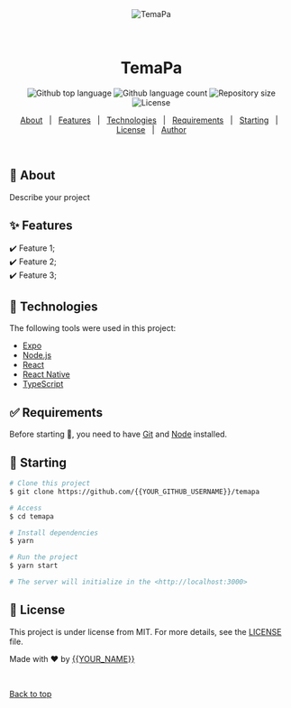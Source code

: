 <div align="center" id="top"> 
  <img src="./.github/app.gif" alt="TemaPa" />

  &#xa0;

  <!-- <a href="https://temapa.netlify.app">Demo</a> -->
</div>

<h1 align="center">TemaPa</h1>

<p align="center">
  <img alt="Github top language" src="https://img.shields.io/github/languages/top/{{YOUR_GITHUB_USERNAME}}/temapa?color=56BEB8">

  <img alt="Github language count" src="https://img.shields.io/github/languages/count/{{YOUR_GITHUB_USERNAME}}/temapa?color=56BEB8">

  <img alt="Repository size" src="https://img.shields.io/github/repo-size/{{YOUR_GITHUB_USERNAME}}/temapa?color=56BEB8">

  <img alt="License" src="https://img.shields.io/github/license/{{YOUR_GITHUB_USERNAME}}/temapa?color=56BEB8">

  <!-- <img alt="Github issues" src="https://img.shields.io/github/issues/{{YOUR_GITHUB_USERNAME}}/temapa?color=56BEB8" /> -->

  <!-- <img alt="Github forks" src="https://img.shields.io/github/forks/{{YOUR_GITHUB_USERNAME}}/temapa?color=56BEB8" /> -->

  <!-- <img alt="Github stars" src="https://img.shields.io/github/stars/{{YOUR_GITHUB_USERNAME}}/temapa?color=56BEB8" /> -->
</p>

<!-- Status -->

<!-- <h4 align="center"> 
	🚧  TemaPa 🚀 Under construction...  🚧
</h4> 

<hr> -->

<p align="center">
  <a href="#dart-about">About</a> &#xa0; | &#xa0; 
  <a href="#sparkles-features">Features</a> &#xa0; | &#xa0;
  <a href="#rocket-technologies">Technologies</a> &#xa0; | &#xa0;
  <a href="#white_check_mark-requirements">Requirements</a> &#xa0; | &#xa0;
  <a href="#checkered_flag-starting">Starting</a> &#xa0; | &#xa0;
  <a href="#memo-license">License</a> &#xa0; | &#xa0;
  <a href="https://github.com/{{YOUR_GITHUB_USERNAME}}" target="_blank">Author</a>
</p>

<br>

## :dart: About ##

Describe your project

## :sparkles: Features ##

:heavy_check_mark: Feature 1;\
:heavy_check_mark: Feature 2;\
:heavy_check_mark: Feature 3;

## :rocket: Technologies ##

The following tools were used in this project:

- [Expo](https://expo.io/)
- [Node.js](https://nodejs.org/en/)
- [React](https://pt-br.reactjs.org/)
- [React Native](https://reactnative.dev/)
- [TypeScript](https://www.typescriptlang.org/)

## :white_check_mark: Requirements ##

Before starting :checkered_flag:, you need to have [Git](https://git-scm.com) and [Node](https://nodejs.org/en/) installed.

## :checkered_flag: Starting ##

```bash
# Clone this project
$ git clone https://github.com/{{YOUR_GITHUB_USERNAME}}/temapa

# Access
$ cd temapa

# Install dependencies
$ yarn

# Run the project
$ yarn start

# The server will initialize in the <http://localhost:3000>
```

## :memo: License ##

This project is under license from MIT. For more details, see the [LICENSE](LICENSE.md) file.


Made with :heart: by <a href="https://github.com/{{YOUR_GITHUB_USERNAME}}" target="_blank">{{YOUR_NAME}}</a>

&#xa0;

<a href="#top">Back to top</a>

